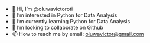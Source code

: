 - 👋 Hi, I’m @oluwavictoroti
- 👀 I’m interested in Python for Data Analysis
- 🌱 I’m currently learning Python for Data Analysis
- 💞️ I’m looking to collaborate on Github
- 📫 How to reach me by email: oluwavictor@gmail.com

<!---
oluwavictoroti/oluwavictoroti is a ✨ special ✨ repository because its `README.md` (this file) appears on your GitHub profile.
You can click the Preview link to take a look at your changes.
--->
